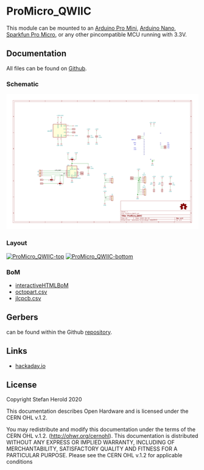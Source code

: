 # ProMicro_QWIIC
This module can be mounted to an [Arduino Pro Mini](https://www.sparkfun.com/products/11113), [Arduino Nano](https://store.arduino.cc/arduino-nano), [Sparkfun Pro Micro](https://www.sparkfun.com/products/12587), or any other pincompatible MCU running with 3.3V.


## Documentation
All files can be found on [Github](https://github.com/nerdyscout/ProMicro_QWIIC).


### Schematic
[![ProMicro_QWIIC_Schematic](docs/ProMicro_QWIIC-schematic.svg)](docs/ProMicro_QWIIC-schematic.pdf)


### Layout
<a href="docs/ProMicro_QWIIC-top.pdf"><img src="docs/img/ProMicro_QWIIC-top.svg" alt="ProMicro_QWIIC-top" width="20%"/></a>
<a href="docs/ProMicro_QWIIC-bottom.pdf"><img src="docs/img/ProMicro_QWIIC-bottom.svg" alt="ProMicro_QWIIC-bottom" width="20%"/></a>


### BoM
  * [interactiveHTMLBoM](https://nerdyscout.github.io/ProMicro_QWIIC/docs/bom/ProMicro_QWIIC-ibom.html)
  * [octopart.csv](docs/bom/ProMicro_QWIIC-bom_octopart.csv)
  * [jlcpcb.csv](gerbers/ProMicro_QWIIC-bom_jlcpcb.csv)


## Gerbers
can be found within the Github [repository](https://github.com/nerdyscout/ProMicro_QWIIC/tree/master/gerbers).


## Links
  * [hackaday.io](https://hackaday.io/project/171898-promicro)


## License
Copyright Stefan Herold 2020

This documentation describes Open Hardware and is licensed under the CERN OHL v.1.2.

You may redistribute and modify this documentation under the terms of the CERN OHL v.1.2. (http://ohwr.org/cernohl). This documentation is distributed WITHOUT ANY EXPRESS OR IMPLIED WARRANTY, INCLUDING OF MERCHANTABILITY, SATISFACTORY QUALITY AND FITNESS FOR A PARTICULAR PURPOSE. Please see the CERN OHL v.1.2 for applicable conditions
